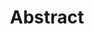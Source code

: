 ---
title: Abstract
intro: One place to version, manage, and collaborate on your Sketch files.
linkurl: http://www.goabstract.com
tags:
- Design version control
logo: "abstract.png"
---